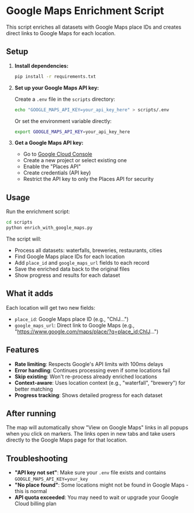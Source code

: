# Google Maps Enrichment Script

This script enriches all datasets with Google Maps place IDs and creates direct links to Google Maps for each location.

## Setup

1. **Install dependencies:**
   ```bash
   pip install -r requirements.txt
   ```

2. **Set up your Google Maps API key:**
   
   Create a `.env` file in the `scripts` directory:
   ```bash
   echo "GOOGLE_MAPS_API_KEY=your_api_key_here" > scripts/.env
   ```
   
   Or set the environment variable directly:
   ```bash
   export GOOGLE_MAPS_API_KEY=your_api_key_here
   ```

3. **Get a Google Maps API key:**
   - Go to [Google Cloud Console](https://console.cloud.google.com/)
   - Create a new project or select existing one
   - Enable the "Places API" 
   - Create credentials (API key)
   - Restrict the API key to only the Places API for security

## Usage

Run the enrichment script:
```bash
cd scripts
python enrich_with_google_maps.py
```

The script will:
- Process all datasets: waterfalls, breweries, restaurants, cities
- Find Google Maps place IDs for each location
- Add `place_id` and `google_maps_url` fields to each record
- Save the enriched data back to the original files
- Show progress and results for each dataset

## What it adds

Each location will get two new fields:
- `place_id`: Google Maps place ID (e.g., "ChIJ...")
- `google_maps_url`: Direct link to Google Maps (e.g., "https://www.google.com/maps/place/?q=place_id:ChIJ...")

## Features

- **Rate limiting**: Respects Google's API limits with 100ms delays
- **Error handling**: Continues processing even if some locations fail
- **Skip existing**: Won't re-process already enriched locations
- **Context-aware**: Uses location context (e.g., "waterfall", "brewery") for better matching
- **Progress tracking**: Shows detailed progress for each dataset

## After running

The map will automatically show "View on Google Maps" links in all popups when you click on markers. The links open in new tabs and take users directly to the Google Maps page for that location.

## Troubleshooting

- **"API key not set"**: Make sure your `.env` file exists and contains `GOOGLE_MAPS_API_KEY=your_key`
- **"No place found"**: Some locations might not be found in Google Maps - this is normal
- **API quota exceeded**: You may need to wait or upgrade your Google Cloud billing plan

